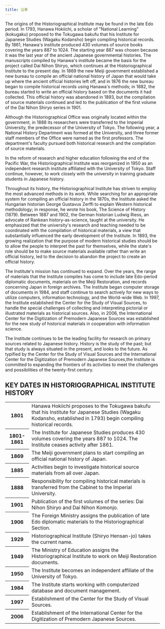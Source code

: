 ```yaml
---
title: 沿革
---
```


<v-img class="mb1" src="/assets/img/about/about_hi_shiryo.jpeg" caption="The Institute in 1903"></v-img>

The origins of the Historiographical Institute may be found in the late Edo period. In 1793, Hanawa Hokiichi, a scholar of "National Learning" (kokugaku) proposed to the Tokugawa bakufu that his Institute for Japanese Studies (Wagaku Kodansho) begin compiling historical records. By 1861, Hanawa's institute produced 430 volumes of source books covering the years 887 to 1024. The starting year 887 was chosen because it was the last year of the ancient Japanese governmental histories. The manuscripts compiled by Hanawa's institute became the basis for the project called Dai Nihon Shiryo, which continues at the Historiographical Institute to the present day. In 1869 the new Meiji government established a new bureau to compile an official national history of Japan that would take up where the ancient official histories left off, and in 1876 the new bureau began to compile historical records using Hanawa's methods; in 1882, the bureau started to write an official history based on the documents it had collected. This official history was abandoned in 1893, but the compilation of source materials continued and led to the publication of the first volume of the Dai Nihon Shiryo series in 1901.

Although the Historiographical Office was originally located within the government, in 1888 its researchers were transferred to the Imperial University, the predecessor of the University of Tokyo. The following year, a National History Department was formed at the University, and three former staff members of the Office were named as the first professors. The department's faculty pursued both historical research and the compilation of source materials.

In the reform of research and higher education following the end of the Pacific War, the Historiographical Institute was reorganized in 1950 as an independent research institute affiliated with the University of Tokyo. Staff continue, however, to work closely with the university in training graduate students in Japanese history.

Throughout its history, the Historiographical Institute has striven to employ the most advanced methods in its work. While searching for an appropriate system for compiling an official history in the 1870s, the Institute asked the Hungarian historian George Gustavus Zerffi to explain Western historical methodology; in response, he wrote his book, The Science of History (1879). Between 1887 and 1902, the German historian Ludwig Riess, an advocate of Rankean history-as-science, taught at the university. He emphasized that the university's research and teaching needed to be coordinated with the compilation of historical materials, a view that substantially influenced the early development of the Institute. In 1893, the growing realization that the purpose of modern historical studies should be to allow the people to interpret the past for themselves, while the state's role should be to make source materials available rather than write an official history, led to the decision to abandon the project to create an official history.

The Institute's mission has continued to expand. Over the years, the range of materials that the Institute compiles has come to include late Edo-period diplomatic documents, materials on the Meiji Restoration, and records concerning Japan in foreign archives. The Institute began computer storage of documents in 1984, and staff continue to search actively for new ways to utilize computers, information technology, and the World-wide Web. In 1997, the Institute established the Center for the Study of Visual Sources, to handle the special challenges of collecting and interpreting pictorial or illustrated materials as historical sources. Also, in 2006, the International Center for the Digitization of Premodern Japanese Sources was established for the new study of historical materials in cooperation with information science.

The Institute continues to be the leading facility for research on primary sources related to Japanese history. History is the study of the past; but that study is always situated in the present, and looks to the future. As typified by the Center for the Study of Visual Sources and the International Center for the Digitization of Premodern Japanese Sources,the Institute is committed to expanding the frontiers of its activities to meet the challenges and possibilities of the twenty-first century.

<h2 class="h03 mt-2">KEY DATES IN HISTORIOGRAPHICAL INSTITUTE HISTORY</h2>

<table class="table04">
<tbody><tr>
<th class="mtx lead_cel">1801</th>
<td>Hanawa Hokiichi proposes to the Tokugawa bakufu that his Institute for Japanese Studies (Wagaku Kodansho, established in 1793) begin compiling historical records.</td>
</tr>
<tr>
<th>1801-1861</th>
<td>The Institute for Japanese Studies produces 430 volumes covering the years 887 to 1024. The Institute ceases activity after 1861.</td>
</tr>
<tr>
<th>1869</th>
<td>The Meiji government plans to start compiling an official national history of Japan.</td>
</tr>
<tr>
<th>1885</th>
<td>Activities begin to investigate historical source materials from all over Japan.</td>
</tr>
<tr>
<th>1888</th>
<td>Responsibility for compiling historical materials is transferred from the Cabinet to the Imperial University.</td>
</tr>
<tr>
<th>1901</th>
<td>Publication of the first volumes of the series: Dai Nihon Shiryo and Dai Nihon Komonjo.</td>
</tr>
<tr>
<th>1906</th>
<td>The Foreign Ministry assigns the publication of late Edo diplomatic materials to the Historiographical Section.</td>
</tr>
<tr>
<th>1929</th>
<td>Historiographical Institute (Shiryo Hensan-jo) takes the current name.</td>
</tr>
<tr>
<th>1949</th>
<td>The Ministry of Education assigns the Historiographical Institute to work on Meiji Restoration documents.</td>
</tr>
<tr>
<th>1950</th>
<td>The Institute becomes an independent affiliate of the University of Tokyo.</td>
</tr>
<tr>
<th>1984 </th>
<td>The Institute starts working with computerized database and document management.</td>
</tr>
<tr>
<th>1997</th>
<td>Establishment of the Center for the Study of Visual Sources.</td>
</tr>
<tr>
<th>2006</th>
<td>Establishment of the International Center for the Digitization of Premodern Japanese Sources.</td>
</tr>

</tbody></table>